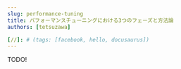 ```yaml
---
slug: performance-tuning
title: パフォーマンスチューニングにおける3つのフェーズと方法論
authors: [tetsuzawa]

[//]: # (tags: [facebook, hello, docusaurus])
---
```


TODO!

[//]: # ()
[//]: # (![instances.png] title="" width="80%">}})

[//]: # ()
[//]: # (たき&#40;[@tetsuzawa]&#40;[https://twitter.com/tetsuzawa]&#40;https://twitter.com/tetsuzawa&#41; &#41;&#41;です。)

[//]: # ()
[//]: # (一年ほど前に内定者インターンの業務でパフォーマンスチューニングに取り組む機会があり、サーバーの負荷の約50%減らすことに成功しました。パフォーマンスチューニングを行うにあたっては[Brendan Greggさんのブログ]&#40;https://www.brendangregg.com/&#41;を大いに参考にしてます。今回は先程のブログで紹介されていたいくつかの方法論と、自分が実際にやって大事だと感じた3つのフェーズについて書いていきます。)

[//]: # ()
[//]: # ()
[//]: # ()
[//]: # (# パフォーマンスチューニングとは)

[//]: # ()
[//]: # (パフォーマンスチューニングとはシステムのボトルネックを解消していく作業です。)

[//]: # ()
[//]: # (システムのボトルネックを適切に解消するには)

[//]: # ()
[//]: # (1. 現状把握)

[//]: # (2. 解析)

[//]: # (3. 改善)

[//]: # ()
[//]: # (の3つのフェーズを意識するのが大事だと考えています。)

[//]: # ()
[//]: # (良い改善を行うためには適切な解析を行うことが重要です。)

[//]: # ()
[//]: # (そのためには改善対象のシステムの現状を把握しておく必要があります。)

[//]: # ()
[//]: # (しかし、どのように作業を進めれば良いのか迷う方も多いでしょう。)

[//]: # ()
[//]: # (この記事では、方法論を使用した進め方について共有します。)

[//]: # ()
[//]: # ([方法論]&#40;https://www.brendangregg.com/methodology.html&#41; とはBrendan Greggさんが紹介しているパフォーマンス分析の手順をまとめたもので、現在20種類以上公開されています。)

[//]: # ()
[//]: # (で今回はその中のいくつかの方法論を使って、3つのフェーズを進める方法について説明していきます。)

[//]: # ()
[//]: # ()
[//]: # (# 1.現状把握フェーズ)

[//]: # ()
[//]: # (パフォーマンスチューニングではまず始めに現状を把握することが重要です。)

[//]: # ()
[//]: # (現状を把握する目的は先入観や勘違い、推測を無くすことです。)

[//]: # ()
[//]: # (現状を把握するための方法論としてProblem Statement Methodというものがあります。)

[//]: # ()
[//]: # (Problem Statement Method は以下の質問に答えることで**何のために何を改善したいのか**をはっきりさせるための方法論です。)

[//]: # ()
[//]: # (まずはこの質問に答えてパフォーマンスチューニングの目的をはっきりとさせましょう。)

[//]: # ()
[//]: # ()
[//]: # ()
[//]: # (1. What makes you think there is a performance problem?)

[//]: # (2. Has this system ever performed well?)

[//]: # (3. What has changed recently? &#40;Software? Hardware? Load?&#41;)

[//]: # (4. Can the performance degradation be expressed in terms of latency or run time?)

[//]: # (5. Does the problem affect other people or applications &#40;or is it just you&#41;?)

[//]: # (6. What is the environment? Software, hardware, instance types? Versions? Configuration?)

[//]: # ()
[//]: # (以下は私の事例の回答です。)

[//]: # (1. x86_64からaarch64 &#40;Graviton&#41; に移行したらResponse time・Throughputが40%悪化したから)

[//]: # (2. x86_64はaarch64 &#40;Graviton&#41;より速かった)

[//]: # (3. CPUのアーキテクチャ&#40;x86_64 -> aarch64&#41;)

[//]: # (4. はい)

[//]: # (5. レスポンスを返すのが遅くなってるだけ)

[//]: # (6.  ↓)

[//]: # (- software: scala2.11.12, java8 &#40;amazon-corretto1.8.0&#41;, tomcat8, amazon linux 2 &#40;amzn2-ami-hvm-2.0.20210525.0-arm64-gp2&#41;)

[//]: # (- hardware: aarch64, graviton)

[//]: # (- instance type: c6g.4xlarge)

[//]: # ()
[//]: # ()
[//]: # (これらに加えて対象のシステムについて深く理解することも重要です。)

[//]: # ()
[//]: # (システムの運用のされ方、内容、実装などについて理解していることは目的達成の近道になります（実体験）。)

[//]: # ()
[//]: # (現状把握は**解像度が高いに越したことは無い**です。時間と気合を必要とするかもしれませんが「急がば回れ」の気持ちで頑張りましょう。)

[//]: # ()
[//]: # ()
[//]: # (# 2.解析フェーズ)

[//]: # ()
[//]: # (現状を把握することができたら解析フェーズに移ります。)

[//]: # ()
[//]: # ()
[//]: # (## その前に...ボトルネックはどこに現れるのか)

[//]: # ()
[//]: # (具体的な解析方法に入る前にボトルネックがどこに現れるのかについて説明します。)

[//]: # ()
[//]: # (下記の図はOSの簡易的なモデルを示しています。)

[//]: # ()
[//]: # (![os model]&#40;https://user-images.githubusercontent.com/38237246/140444531-499b2ea0-f324-46c2-844a-3b82cb8f696a.png&#41;)

[//]: # ()
[//]: # ()
[//]: # (この図ではモデルをアプリケーションと４つのリソース（CPU、メモリ、ストレージ、ネットワーク）に大別しています。)

[//]: # ()
[//]: # (このような分け方にしているのには意図があります。)

[//]: # ()
[//]: # (アプリケーションはOSのSystem Call Interfaceを通じてリソースを使用することで動いています。)

[//]: # ()
[//]: # (つまり、アプリケーションのパフォーマンスにボトルネックが生じてるとき、実際には**リソースにボトルネックが存在する**ことを示しています。)

[//]: # ()
[//]: # (リソースを4つに分けているのはこれらのどれかにボトルネックが存在することが多いためです。)

[//]: # ()
[//]: # (（AWSでも4つのリソースに特化したインスタンスタイプが用意されているのはおそらくこのような背景があるためだと思っています [https://aws.amazon.com/jp/ec2/instance-types/]&#40;https://aws.amazon.com/jp/ec2/instance-types/&#41; ）)

[//]: # ()
[//]: # ()
[//]: # (## USE MethodとTSA Method)

[//]: # ()
[//]: # (解析フェーズでは複数の視点で解析を進めることが重要です。)

[//]: # ()
[//]: # (というのも、一つの解析結果に注目しすぎて不適切な解析をしているのに気づけないことが往々にしてあるからです。（これも実体験）)

[//]: # ()
[//]: # (そこで今回はUSE MethodとTSA Methodという2つの方法論を紹介します。)

[//]: # ()
[//]: # (それぞれUSE Methodはリソース指向、TSA Methodはスレッド指向という点で別の視点を持つので、両方使うことで効果的な解析を行うことができます。)

[//]: # ()
[//]: # ()
[//]: # (## USE Method)

[//]: # ()
[//]: # (![use_method]&#40;https://user-images.githubusercontent.com/38237246/140444510-c986342f-0778-4c1c-aa2b-e22389e2939d.png&#41;)

[//]: # ()
[//]: # (USE Methodはリソース指向の方法論です。)

[//]: # ()
[//]: # (各リソースをはっきりと切り分けて**USE**の視点で問題を調査することでリソースのボトルネックを見つけることができます。)

[//]: # ()
[//]: # (USEとはUtilization（使用率）・Saturation（飽和度）・Error（エラー）のことです。)

[//]: # ()
[//]: # (下記はUSEの一例です)

[//]: # ()
[//]: # ()
[//]: # ()
[//]: # (* Utilization)

[//]: # (    * CPUやメモリの使用率が高すぎないか)

[//]: # (* Saturation)

[//]: # (    * CPU使用率が一瞬でも100%になっていないか)

[//]: # (    * Run queueがCPUのコア数を超えていないか)

[//]: # (    * スワップが発生していないか)

[//]: # (* Error)

[//]: # (    * メモリ確保失敗が起きていないか)

[//]: # (    * ネットワーク衝突)

[//]: # ()
[//]: # ()
[//]: # (### USE Methodのメリット・デメリット)

[//]: # ()
[//]: # (USE Methodには**リソースに着目することで効率的に問題の切り分けができる**というメリットがあります。)

[//]: # ()
[//]: # (一方で、**リソース問題の起因となるアプリケーションについては解析できない**ことがデメリットとして挙げられます。)

[//]: # ()
[//]: # ()
[//]: # (### USE Methodのやり方)

[//]: # ()
[//]: # (USE MethodではリソースごとにUSEを調べるコマンドのチェックリストが公開されてます。&#40;[https://www.brendangregg.com/USEmethod/use-linux.html]&#40;https://www.brendangregg.com/USEmethod/use-linux.html&#41;&#41;)

[//]: # ()
[//]: # (基本的にはこのチェックリストに従うのをおすすめします。)

[//]: # ()
[//]: # (しかし中にはperfを駆使して解析する項目も含まれているので、深入りして時間を使いすぎないよう注意が必要です。)

[//]: # ()
[//]: # (USE Methodの計測項目に固執するよりも後述するTSA Methodや他の方法論を試すほうが全体として良い場合もあります。)

[//]: # ()
[//]: # (最初はNetflixのTechblog（[https://netflixtechblog.com/linux-performance-analysis-in-60-000-milliseconds-accc10403c55]&#40;https://netflixtechblog.com/linux-performance-analysis-in-60-000-milliseconds-accc10403c55&#41; ）で紹介されている以下のコマンド群で代替するのも有効でしょう。)

[//]: # ()
[//]: # (```)

[//]: # (uptime)

[//]: # (dmesg | tail)

[//]: # (vmstat 1)

[//]: # (mpstat -P ALL 1)

[//]: # (pidstat 1)

[//]: # (iostat -xz 1)

[//]: # (free -m)

[//]: # (sar -n DEV 1)

[//]: # (sar -n TCP,ETCP 1)

[//]: # (top)

[//]: # (```)

[//]: # ()
[//]: # (各コマンドの使い方については省略するので元記事を参照してください。)

[//]: # ()
[//]: # (コマンドを実行することができたら結果を見やすいように記録しておくことをおすすめします。)

[//]: # ()
[//]: # (また、USE Methodの考え方はスレッドプールやファイルディスクリプタなどのソフトウェアリソースにも適用できるので、システムにリソースとみなせる項目がないか探してみるのも良いと思います。)

[//]: # ()
[//]: # (※ チェックリストのコマンドをモニタリングツールで代用する案もありますが、おすすめはしません。なぜならメトリクスが時間平均されていてSaturationに気づけなかったり、そもそもメトリクス化が難しい項目があるためです。)

[//]: # ()
[//]: # ()
[//]: # (## TSA Method)

[//]: # ()
[//]: # (![tsa_method]&#40;https://user-images.githubusercontent.com/38237246/140444550-49b73154-a616-4707-b4b8-d2f4e7ea3dea.png&#41;)

[//]: # ()
[//]: # (TSA Method &#40;Thread State Analysis Method&#41; はスレッド指向の方法論です。)

[//]: # ()
[//]: # (アプリケーションがどのように時間を使っているのか解析することができます。)

[//]: # ()
[//]: # (具体的には次のステップに従って解析を進めます。)

[//]: # ()
[//]: # (1. 解析対象のスレッドについて各状態（State）にいる合計時間を測定)

[//]: # (2. 合計時間が長い状態から順に適切なツールで解析)

[//]: # ()
[//]: # ()
[//]: # (### TSA Methodのメリット・デメリット)

[//]: # ()
[//]: # (TSA Methodのメリットは**あるスレッドがどこの処理で時間を費やしているのかがわかる**ことです。)

[//]: # ()
[//]: # (一方で、TSA Methodでは**リソースに問題があるかどうかはわかりません。**)

[//]: # ()
[//]: # (つまり、USE Methodとは相補的な関係にあるということです。)

[//]: # ()
[//]: # (### TSA Methodのやり方)

[//]: # ()
[//]: # (上の図ではUNIXプロセスの状態遷移に基づいて状態を6つに分けています。)

[//]: # ()
[//]: # (しかし残念なことに、これらの状態を調べるためのチェックリストはまだ公開されてません。)

[//]: # ()
[//]: # (そこで、今回は6つの状態をさらにon-CPUとoff-CPUの2つに分けて解析する方法をご紹介します。)

[//]: # ()
[//]: # (具体的な解析方法に入る前にon-CPUとoff-CPUについて知る必要があるでしょう。)

[//]: # ()
[//]: # (on-CPUとは、そのままの意味でスレッドがCPUを使用している状態です。)

[//]: # ()
[//]: # (off-CPUとは、ネットワーク、ディスクI/O、マルチスレッドのブロッキング等によってスレッドが待機状態にあることを指します。)

[//]: # ()
[//]: # (スレッドは必ずon-CPUかoff-CPUどちらかの状態であるため、2つの状態を解析することで、消費される時間の100%を把握することができます。)

[//]: # ()
[//]: # (上記の6つ状態は次のように分類することができます。)

[//]: # ()
[//]: # ()
[//]: # ()
[//]: # (* on-CPU)

[//]: # (    * Executing（実行）)

[//]: # (* off-CPU)

[//]: # (    * Runnable（実行可能）)

[//]: # (    * Anonymous Paging（匿名ページング）)

[//]: # (    * Sleep（スリープ）)

[//]: # (    * Lock（ロック）)

[//]: # (    * Idle（アイドル）)

[//]: # ()
[//]: # (さて、on-CPUとoff-CPUの状態を解析するためには当然それらに対応するプロファイラーが必要です。)

[//]: # ()
[//]: # (今回はJVM用のサンプリング型プロファイラーである [async-profiler]&#40;https://github.com/jvm-profiling-tools/async-profiler&#41; を例として使います。)

[//]: # ()
[//]: # (async-profilerを使うのはcpuプロファイリングとwall-clock プロファイリングを行うことができるためです。)

[//]: # ()
[//]: # (wall-clock プロファイリングとはCPUの状態に限らず一定間隔でサンプリングを行う手法です。)

[//]: # ()
[//]: # (CPUプロファイリングでは次の図のようにon-CPUの状態しか解析できません。)

[//]: # ()
[//]: # ()
[//]: # (![on-CPU sampling]&#40;https://user-images.githubusercontent.com/38237246/140444761-287177e1-430e-4b20-a1b4-7dda2398d49c.png&#41;)

[//]: # ()
[//]: # (一方で、wall-clockプロファイリングでは図のようにoff-CPUもサンプリングします。)

[//]: # ()
[//]: # (![wall-clock sampling]&#40;https://user-images.githubusercontent.com/38237246/140444752-398f304c-ed57-425b-a501-f7ecd78a5748.png&#41;)

[//]: # ()
[//]: # (したがって、2つのプロファイリング結果を比較することで各状態の合計時間を求めることができます。)

[//]: # ()
[//]: # (実行方法は非常にシンプルで次のコマンドを叩くだけです。)

[//]: # ()
[//]: # (```)

[//]: # ()
[//]: # (# CPUプロファイリングの場合)

[//]: # ()
[//]: # (./profiler.sh -e cpu -d 60 -t -i 1ms -f “cpu_flamegraph.html" &lt;JavaのPID>)

[//]: # ()
[//]: # (# wall-clockプロファイリングの場合)

[//]: # ()
[//]: # (./profiler.sh -e wall -d 60 -t -i 1ms -f "/wall_flamegraph.html" &lt;JavaのPID>)

[//]: # ()
[//]: # (```)

[//]: # ()
[//]: # (重要なのは -t でスレッドごとの解析をすることと、-i でサンプリング間隔を揃えることです。)

[//]: # ()
[//]: # (デモ用のシステム（[https://github.com/tetsuzawa/tsa-method-demo-jvm]&#40;https://github.com/tetsuzawa/tsa-method-demo-jvm&#41; ）に対して実行すると次のようなフレームグラフが生成されます。)

[//]: # ()
[//]: # ()
[//]: # (![flamegraph_all]&#40;https://user-images.githubusercontent.com/38237246/140444576-5e87c731-fdd3-4c02-b710-2b2cf5ad1ebd.png&#41;)

[//]: # ()
[//]: # (左側がCPUプロファイリング、右側がwall-clockプロファイリングです。)

[//]: # ()
[//]: # (※ wall-clockプロファイリングの場合、待ち状態にあるスレッドもサンプリングされるため、図のようにぱっと見全く異なるフレームグラフが生成されることがあります。)

[//]: # ()
[//]: # (さて、まずはTSA Methodに従うために一つのスレッドに注目して比較を行います。目的のスレッドをクリックして拡大すると下の図のような表示に変わります。)

[//]: # ()
[//]: # (![flamegraph_doget]&#40;https://user-images.githubusercontent.com/38237246/140444569-6f1d3ff5-beb7-478a-a2fd-eef7d0f9c49f.png&#41;)

[//]: # ()
[//]: # (さて、2つの図を見比べて見ましょう。)

[//]: # ()
[//]: # (wall-clockプロファイリングにはCPUプロファイリングに無いスタック（図のcallExternalAPI）があることがわかります。これがoff-CPUのスタックです。)

[//]: # ()
[//]: # (このスタックのサンプリング数は親スタックの約30%であるため、on-CPUの時間の方が長いことがわかりました。)

[//]: # ()
[//]: # (次にon-CPUの状態について詳しく解析を行いますが、この例では追加のツールは必要ありません。なぜなら実行時間の長い関数がフレームグラフから既にわかっているからです。あとは関数内のコードを読めば解析として十分でしょう。)

[//]: # ()
[//]: # (長くなりましたがTSA Methodのやり方は以上になります。)

[//]: # ()
[//]: # (（蛇足ですが、on-CPUとoff-CPUの見分けをつきやすくした[Hot/Cold FlameGraph]&#40;https://www.brendangregg.com/FlameGraphs/hotcoldflamegraphs.html &#41;を生成する[PR]&#40;https://github.com/jvm-profiling-tools/async-profiler/pull/485&#41; をasync-profilerに出しています。ご興味のある方はダウンロードしてみてください。）)

[//]: # ()
[//]: # ()
[//]: # (# 3.改善フェーズ)

[//]: # ()
[//]: # (最後に改善フェーズに移ります。)

[//]: # ()
[//]: # (改善フェーズでは**目的と解析結果に合った施策を打つ必要があります**。)

[//]: # ()
[//]: # (例えば、CPU使用率を下げることが目的ならon-CPUで時間を消費している関数を改善すべきでしょう。レスポンスタイムを短くするのが目的ならwall-clockプロファイリングでボトルネックとなっている関数を見つけて改善すべきです。もし、USE Methodでストレージやネットワークに問題があることがわかったならインスタンスタイプを変更するのも一つの手です。)

[//]: # ()
[//]: # (重要なのは施策を実行したあとに現状把握と解析を行って差分を把握することです。)

[//]: # ()
[//]: # (したがって、ここでは私たちが行ってきた施策を2つ例として紹介します。)

[//]: # ()
[//]: # ()
[//]: # (## AWS Graviton2の導入)

[//]: # ()
[//]: # (1つ目の施策は[AWS Graviton2]&#40;https://aws.amazon.com/jp/ec2/graviton/&#41;の導入です。)

[//]: # ()
[//]: # (目的はシステムのコスト削減です。)

[//]: # ()
[//]: # (導入では公式で用意されている[aws-graviton-getting-started]&#40;https://github.com/aws/aws-graviton-getting-started/blob/main/java.md&#41; というレポジトリをもとに以下の施策を行いました。)

[//]: # ()
[//]: # ()
[//]: # ()
[//]: # (* ビルド・ランタイムに[Amazon Corretto]&#40;https://aws.amazon.com/jp/corretto/&#41;を使用)

[//]: # (* JVM Option の追加（階層コンパイラの使用やコードキャッシュサイズの指定）)

[//]: # (* [kernel-ng]&#40;https://aws.amazon.com/jp/about-aws/whats-new/2019/07/amazon-linux-2-extras-provides-aws-optimized-versions-of-new-linux-kernels/&#41;の利用)

[//]: # ()
[//]: # (結果としてはパフォーマンス向上につながりませんでした。)

[//]: # ()
[//]: # (理由については、シングルスレッド性能を必要とするワークロードがGraviton 2にマッチしなかったのだろうと考えています。)

[//]: # ()
[//]: # ()
[//]: # (## データ構造・アルゴリズムの変更)

[//]: # ()
[//]: # (2つ目の施策はデータ構造の変更です。)

[//]: # ()
[//]: # (目的はシステムのコスト削減です。)

[//]: # ()
[//]: # (この施策ではCPU使用率を下げることでインスタンス台数が減ることを狙いました。)

[//]: # ()
[//]: # (やったことはScalaで書かれた次のコードを変更しました。)

[//]: # ()
[//]: # ()
[//]: # ()
[//]: # (```scala)

[//]: # ()
[//]: # (val checkList: Seq[Map[String, String]] = Seq&#40;)

[//]: # ()
[//]: # (  Map&#40;"a" -> "a1", "b"-> "b1"&#41;,)

[//]: # ()
[//]: # (  Map&#40;"a" -> "a2", "b"-> "b2"&#41;,)

[//]: # ()
[//]: # (  Map&#40;"a" -> "a3", "b"-> "b3"&#41;,)

[//]: # ()
[//]: # (  ...)

[//]: # ()
[//]: # (  &#41;)

[//]: # ()
[//]: # (def exists&#40;target: String&#41; =)

[//]: # ()
[//]: # (    checkList.exists&#40;e => target == v.get&#40;"a"&#41; || target == e.get&#40;"b"&#41; || target == e.get&#40;"b"&#41; + "suffix"&#41;)

[//]: # ()
[//]: # (```)

[//]: # ()
[//]: # (このコードではcheckListとしてMapを要素に持ち、exists関数内で文字列結合を行っています。)

[//]: # ()
[//]: # (変更後のコードはこちらです。)

[//]: # ()
[//]: # (```scala)

[//]: # ()
[//]: # (case class Elem&#40;a: String, b: String, bs: String&#41;)

[//]: # ()
[//]: # (val checkList: Seq[Elem] = Seq&#40;)

[//]: # ()
[//]: # (  Elem&#40;"a1", "b1", "b1" + "suffix"&#41;,)

[//]: # ()
[//]: # (  Elem&#40;"a2", "b2", "b2" + "suffix"&#41;,)

[//]: # ()
[//]: # (  Elem&#40;"a3", "b3", "b3" + "suffix"&#41;,)

[//]: # ()
[//]: # (  ...)

[//]: # ()
[//]: # (&#41;)

[//]: # ()
[//]: # (def exists&#40;target: String&#41; =)

[//]: # ()
[//]: # (    checkList.exists&#40;e => target == e.a || target == e.b || target == e.bs&#41;)

[//]: # ()
[//]: # (```)

[//]: # ()
[//]: # (適切なデータ構造に置き換えるだけの小さい変更ですが、結果的にインスタンス台数を50%ほど減らすことができました。)

[//]: # ()
[//]: # (![image]&#40;https://user-images.githubusercontent.com/38237246/140444861-f9133652-dc5c-4fb1-bec1-0cbb38563ed9.png&#41;)

[//]: # ()
[//]: # (# まとめ)

[//]: # ()
[//]: # (この記事では方法論を駆使しながら現状把握・解析・改善の3つのフェーズでパフォーマンスチューニングを行う方法について書きました。)

[//]: # ()
[//]: # (実はこの記事の時系列は)

[//]: # ()
[//]: # (Graviton2導入失敗 ----> 原因調査の過程で方法論を知る -------------> 別タスクでシステムを理解  -> インスタンス台数約50%削減)

[//]: # ()
[//]: # (のようになっていました。)

[//]: # ()
[//]: # (改善に成功したのはシステムを理解してすぐだったので、一番大事なのは現状把握ではないかと考えています。)

[//]: # ()
[//]: # (また、お気づきの方もいらっしゃると思いますが、これらはISUCON参加記などでもよく見かける流れです。)

[//]: # ()
[//]: # (紹介した3つのフェーズのサイクルに慣れればかなり効率的にパフォーマンスを改善することができると思います。)

[//]: # ()

